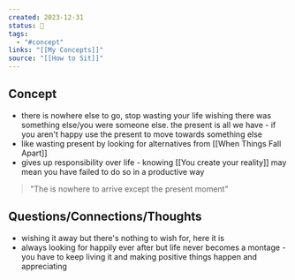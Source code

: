 ```yaml
---
created: 2023-12-31
status: 🔴
tags:
  - "#concept"
links: "[[My Concepts]]"
source: "[[How to Sit]]"
---
```

## Concept
- there is nowhere else to go, stop wasting your life wishing there was something else/you were someone else. the present is all we have - if you aren't happy use the present to move towards something else
- like wasting present by looking for alternatives from [[When Things Fall Apart]]
- gives up responsibility over life - knowing [[You create your reality]] may mean you have failed to do so in a productive way
> "The is nowhere to arrive except the present moment" 

## Questions/Connections/Thoughts
- wishing it away but there's nothing to wish for, here it is
- always looking for happily ever after but life never becomes a montage - you have to keep living it and making positive things happen and appreciating